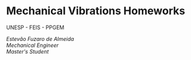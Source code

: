 # Mechanical Vibrations Homeworks

UNESP - FEIS - PPGEM

*Estevão Fuzaro de Almeida<br/>
  Mechanical Engineer<br/>
  Master's Student*
